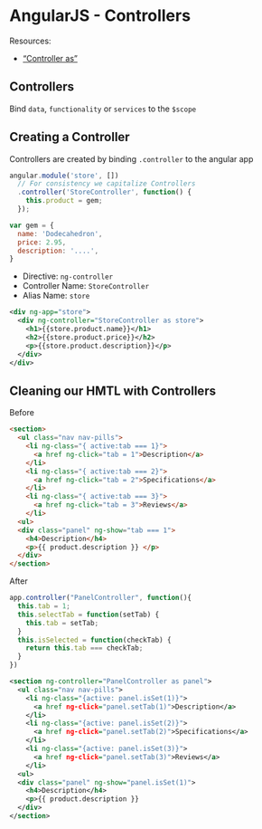 # AngularJS - Controllers

Resources:
- [“Controller as”](http://toddmotto.com/digging-into-angulars-controller-as-syntax/)

## Controllers
Bind `data`, `functionality` or `services` to the `$scope`

## Creating a Controller
Controllers are created by binding `.controller` to the angular app
```js
angular.module('store', [])
  // For consistency we capitalize Controllers
  .controller('StoreController', function() {
    this.product = gem;
  });

var gem = {
  name: 'Dodecahedron',
  price: 2.95,
  description: '....',
}
```

- Directive: `ng-controller`
- Controller Name: `StoreController`
- Alias Name: `store`

```xml
<div ng-app="store">
  <div ng-controller="StoreController as store">
    <h1>{{store.product.name}}</h1>
    <h2>{{store.product.price}}</h2>
    <p>{{store.product.description}}</p>
  </div>
</div>
```

## Cleaning our HMTL with Controllers

Before
```html
<section>
  <ul class="nav nav-pills">
    <li ng-class="{ active:tab === 1}">
      <a href ng-click="tab = 1">Description</a>
    </li>
    <li ng-class="{ active:tab === 2}">
      <a href ng-click="tab = 2">Specifications</a>
    </li>
    <li ng-class="{ active:tab === 3}">
      <a href ng-click="tab = 3">Reviews</a>
    </li>
  <ul>
  <div class="panel" ng-show="tab === 1">
    <h4>Description</h4>
    <p>{{ product.description }} </p>
  </div>
</section>
```

After
```js
app.controller("PanelController", function(){
  this.tab = 1;
  this.selectTab = function(setTab) {
    this.tab = setTab;
  }
  this.isSelected = function(checkTab) {
    return this.tab === checkTab;
  }
})
```
```xml
<section ng-controller="PanelController as panel">
  <ul class="nav nav-pills">
    <li ng-class="{active: panel.isSet(1)}">
      <a href ng-click="panel.setTab(1)">Description</a>
    </li>
    <li ng-class="{active: panel.isSet(2)}">
      <a href ng-click="panel.setTab(2)">Specifications</a>
    </li>
    <li ng-class="{active: panel.isSet(3)}">
      <a href ng-click="panel.setTab(3)">Reviews</a>
    </li>
  <ul>
  <div class="panel" ng-show="panel.isSet(1)">
    <h4>Description</h4>
    <p>{{ product.description }}
  </div>
</section>
```
